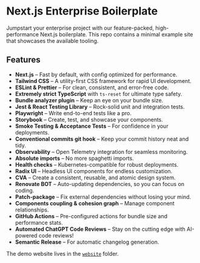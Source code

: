 # Next.js Enterprise Boilerplate

Jumpstart your enterprise project with our feature-packed, high-performance Next.js boilerplate. This repo contains a minimal example site that showcases the available tooling.

## Features

- **Next.js** – Fast by default, with config optimized for performance.
- **Tailwind CSS** – A utility-first CSS framework for rapid UI development.
- **ESLint & Prettier** – For clean, consistent, and error-free code.
- **Extremely strict TypeScript** with `ts-reset` for ultimate type safety.
- **Bundle analyzer plugin** – Keep an eye on your bundle size.
- **Jest & React Testing Library** – Rock-solid unit and integration tests.
- **Playwright** – Write end-to-end tests like a pro.
- **Storybook** – Create, test, and showcase your components.
- **Smoke Testing & Acceptance Tests** – For confidence in your deployments.
- **Conventional commits git hook** – Keep your commit history neat and tidy.
- **Observability** – Open Telemetry integration for seamless monitoring.
- **Absolute imports** – No more spaghetti imports.
- **Health checks** – Kubernetes-compatible for robust deployments.
- **Radix UI** – Headless UI components for endless customization.
- **CVA** – Create a consistent, reusable, and atomic design system.
- **Renovate BOT** – Auto-updating dependencies, so you can focus on coding.
- **Patch-package** – Fix external dependencies without losing your mind.
- **Components coupling & cohesion graph** – Manage component relationships.
- **GitHub Actions** – Pre-configured actions for bundle size and performance stats.
- **Automated ChatGPT Code Reviews** – Stay on the cutting edge with AI-powered code reviews!
- **Semantic Release** – For automatic changelog generation.

The demo website lives in the [`website`](website/) folder.
